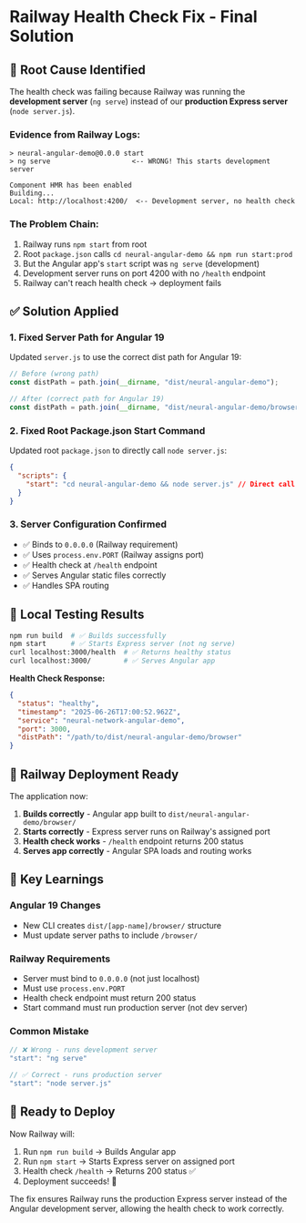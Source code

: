 # Railway Health Check Fix - Final Solution

## 🎯 **Root Cause Identified**

The health check was failing because Railway was running the **development server** (`ng serve`) instead of our **production Express server** (`node server.js`).

### Evidence from Railway Logs:

```
> neural-angular-demo@0.0.0 start
> ng serve                    <-- WRONG! This starts development server

Component HMR has been enabled
Building...
Local: http://localhost:4200/  <-- Development server, no health check
```

### The Problem Chain:

1. Railway runs `npm start` from root
2. Root `package.json` calls `cd neural-angular-demo && npm run start:prod`
3. But the Angular app's `start` script was `ng serve` (development)
4. Development server runs on port 4200 with no `/health` endpoint
5. Railway can't reach health check → deployment fails

## ✅ **Solution Applied**

### 1. Fixed Server Path for Angular 19

Updated `server.js` to use the correct dist path for Angular 19:

```javascript
// Before (wrong path)
const distPath = path.join(__dirname, "dist/neural-angular-demo");

// After (correct path for Angular 19)
const distPath = path.join(__dirname, "dist/neural-angular-demo/browser");
```

### 2. Fixed Root Package.json Start Command

Updated root `package.json` to directly call `node server.js`:

```json
{
  "scripts": {
    "start": "cd neural-angular-demo && node server.js" // Direct call to Express server
  }
}
```

### 3. Server Configuration Confirmed

- ✅ Binds to `0.0.0.0` (Railway requirement)
- ✅ Uses `process.env.PORT` (Railway assigns port)
- ✅ Health check at `/health` endpoint
- ✅ Serves Angular static files correctly
- ✅ Handles SPA routing

## 🧪 **Local Testing Results**

```bash
npm run build  # ✅ Builds successfully
npm start      # ✅ Starts Express server (not ng serve)
curl localhost:3000/health  # ✅ Returns healthy status
curl localhost:3000/        # ✅ Serves Angular app
```

**Health Check Response:**

```json
{
  "status": "healthy",
  "timestamp": "2025-06-26T17:00:52.962Z",
  "service": "neural-network-angular-demo",
  "port": 3000,
  "distPath": "/path/to/dist/neural-angular-demo/browser"
}
```

## 🚀 **Railway Deployment Ready**

The application now:

1. **Builds correctly** - Angular app built to `dist/neural-angular-demo/browser/`
2. **Starts correctly** - Express server runs on Railway's assigned port
3. **Health check works** - `/health` endpoint returns 200 status
4. **Serves app correctly** - Angular SPA loads and routing works

## 📝 **Key Learnings**

### Angular 19 Changes

- New CLI creates `dist/[app-name]/browser/` structure
- Must update server paths to include `/browser/`

### Railway Requirements

- Server must bind to `0.0.0.0` (not just localhost)
- Must use `process.env.PORT`
- Health check endpoint must return 200 status
- Start command must run production server (not dev server)

### Common Mistake

```javascript
// ❌ Wrong - runs development server
"start": "ng serve"

// ✅ Correct - runs production server
"start": "node server.js"
```

## 🎉 **Ready to Deploy**

Now Railway will:

1. Run `npm run build` → Builds Angular app
2. Run `npm start` → Starts Express server on assigned port
3. Health check `/health` → Returns 200 status ✅
4. Deployment succeeds! 🚀

The fix ensures Railway runs the production Express server instead of the Angular development server, allowing the health check to work correctly.
